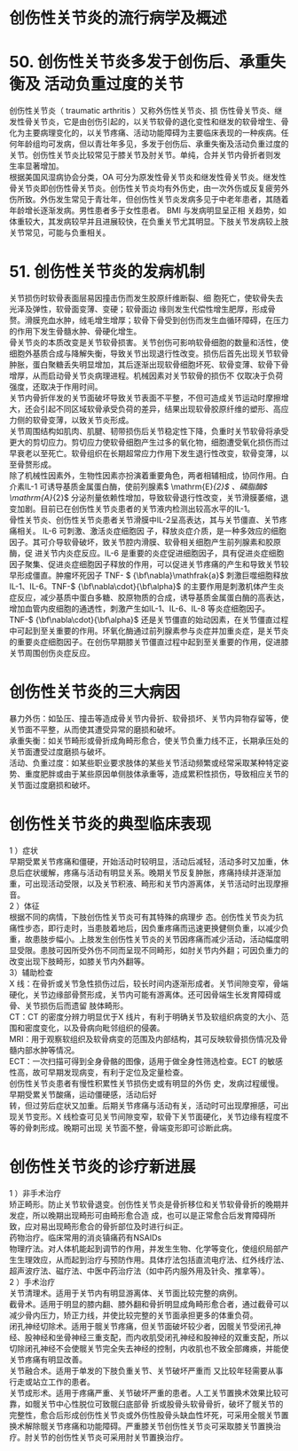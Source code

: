 # 创伤性关节炎的流行病学及概述  
# 50.  创伤性关节炎多发于创伤后、承重失衡及  活动负重过度的关节  
创伤性关节炎（ traumatic arthritis ）又称外伤性关节炎、损 伤性骨关节炎、继发性骨关节炎，它是由创伤引起的，以关节软骨的退化变性和继发的软骨增生、骨化为主要病理变化的，以关节疼痛、活动功能障碍为主要临床表现的一种疾病。任何年龄组均可发病，但以青壮年多见，多发于创伤后、承重失衡及活动负重过度的关节。创伤性关节炎比较常见于膝关节及肘关节。单纯，合并关节内骨折者则发 生率显著增加。  
根据美国风湿病协会分类，OA 可分为原发性骨关节炎和继发性骨关节炎。继发性骨关节炎即创伤性骨关节炎。创伤性关节炎均有外伤史，由一次外伤或反复疲劳外伤所致。外伤发生常见于青壮年，但创伤性关节炎发病多见于中老年患者，其随着年龄增长逐渐发病。男性患者多于女性患者。 BMI  与发病明显呈正相 关趋势，如体重较大，其发病较早并且进展较快，在负重关节尤其明显。下肢关节发病较上肢关节常见，可能与负重相关。  
# 51.  创伤性关节炎的发病机制  
关节损伤时软骨表面层易因撞击伤而发生胶原纤维断裂、细 胞死亡，使软骨失去光泽及弹性，软骨面变薄、变硬；软骨面边 缘则发生代偿性增生肥厚，形成骨赘。滑膜充血水肿，绒毛增生增厚；软骨下骨受到创伤而发生血循环障碍，在压力的作用下发生骨髓水肿、骨硬化增生。  
骨关节炎的本质改变是关节软骨损害。关节创伤可影响软骨细胞的数量和活性，使细胞外基质合成与降解失衡，导致关节出现退行性改变。损伤后首先出现关节软骨肿胀，蛋白聚糖丢失明显增加，其后逐渐出现软骨细胞坏死、软骨变薄、软骨下骨增厚，从而启动骨关节炎病理进程。机械因素对关节软骨的损伤不 仅取决于负荷强度，还取决于作用时间。  
关节内骨折伴发的关节面破坏导致关节表面不平整，不但可造成关节运动时摩擦增大，还会引起不同区域软骨承受负荷的差异，结果出现软骨胶原纤维的塑形、高应力侧的软骨变薄，以致关节炎形成。  
关节周围结构如肌肉、肌腱、韧带损伤后关节稳定性下降，负重时关节软骨将承受更大的剪切应力。剪切应力使软骨细胞产生过多的氧化物，细胞遭受氧化损伤而过早衰老以至死亡。软骨组织在长期超常应力作用下发生退行性改变，软骨变薄，以至骨赘形成。  
除了机械性因素外，生物性因素亦扮演着重要角色，两者相辅相成，协同作用。白介素IL-1 可诱导基质金属蛋白酶，使前列腺素$ \mathrm{E}_{2}$    、磷脂酶$ \mathrm{A}_{2}$     分泌剂量依赖性增加，导致软骨退行性改变，关节滑膜萎缩，退变加剧。目前已在创伤性关节炎患者的关节液内检测出较高水平的IL-1。  
骨性关节炎、创伤性关节炎患者关节滑膜中IL-2呈高表达，其与关节僵直、关节疼痛相关。 IL-6  可刺激、激活炎症细胞因 子，释放炎症介质，是一种多效应的细胞因子。其可介导软骨破坏，致关节腔内滑膜、软骨相关细胞产生前列腺素和胶原酶，促 进关节内炎症反应。IL-6 是重要的炎症促进细胞因子，具有促进炎症细胞因子聚集、促进炎症细胞因子释放的作用，可以促进关节疼痛的产生和导致关节较早形成僵直。肿瘤坏死因子 TNF- $ {\bf\nabla}\mathfrak{a}$     刺激巨噬细胞释放IL-1、IL-6。TNF-$ {\bf\nabla\cdot}{\bf\alpha}$     的主要作用是刺激机体产生炎症反应，减少基质中蛋白多糖、胶原物质的合成，诱导基质金属蛋白酶的高表达，增加血管内皮细胞的通透性，刺激产生如IL-1、IL-6、IL-8 等炎症细胞因子。TNF-$ {\bf\nabla\cdot}{\bf\alpha}$     还是关节僵直的始动因素，在关节僵直过程中可起到至关重要的作用。环氧化酶通过前列腺素参与炎症并加重炎症，是关节炎的重要炎症细胞因子。在创伤早期膝关节僵直过程中起到至关重要的作用，促进膝关节周围创伤炎症反应。  
#  创伤性关节炎的三大病因  
暴力外伤：如坠压、撞击等造成骨关节内骨折、软骨损坏、关节内异物存留等，使关节面不平整，从而使其遭受异常的磨损和破坏。  
承重失衡：如关节畸形或骨折成角畸形愈合，使关节负重力线不正，长期承压处的关节面遭受过度磨损与破坏。  
活动、负重过度：如某些职业要求肢体的某些关节活动频繁或经常采取某种特定姿势、重度肥胖或由于某些原因单侧肢体承重等，造成累积性损伤，导致相应关节的关节面过度磨损和破坏。  
#  创伤性关节炎的典型临床表现  
1 ）症状  
早期受累关节疼痛和僵硬，开始活动时较明显，活动后减轻，活动多时又加重，休息后症状缓解，疼痛与活动有明显关系。晚期关节反复肿胀，疼痛持续并逐渐加重，可出现活动受限，以及关节积液、畸形和关节内游离体，关节活动时出现摩擦音。  
2 ）体征  
根据不同的病情，下肢创伤性关节炎可有其特殊的病理步 态。创伤性关节炎为抗痛性步态，即行走时，当患肢着地后，因负重疼痛而迅速更换健侧负重，以减少负重，故患肢步幅小。上肢发生创伤性关节炎的关节因疼痛而减少活动，活动幅度明显受限。患肢可因所受外伤不同而呈现不同畸形，如肘关节内外翻；可因负重力的改变出现下肢畸形，如膝关节内外翻等。  
3）辅助检查  
X 线：在骨折或关节急性损伤过后，较长时间内逐渐形成者。关节间隙变窄，骨端硬化，关节边缘部骨赘形成，关节内可能有游离体。还可因骨端生长发育障碍或骨、关节损伤后而遗留 肢体畸形。  
CT：CT 的密度分辨力明显优于X 线片，有利于明确关节及软组织病变的大小、范围和密度变化，以及骨病向毗邻组织的侵袭。  
MRI：用于观察软组织及软骨病变的范围及内部结构，其可反映软骨损伤情况及骨髓内部水肿等情况。  
ECT：一次扫描可得到全身骨骼的图像，适用于做全身性筛选检查。ECT 的敏感性高，故可早期发现病变，有利于定位及定量检查。  
创伤性关节炎患者有慢性积累性关节损伤史或有明显的外伤 史，发病过程缓慢。早期受累关节酸痛，运动僵硬感，活动后好  
转，但过劳后症状又加重。后期关节疼痛与活动有关，活动时可出现摩擦感，可出现关节变形。X 线检查可见关节间隙变窄，软骨下关节面硬化，关节边缘有程度不等的骨刺形成。晚期可出现 关节面不整，骨端变形即可诊断此病。  
#  创伤性关节炎的诊疗新进展  
1 ）非手术治疗  
矫正畸形。防止关节软骨退变。创伤性关节炎是骨折移位和关节软骨骨折的晚期并发症，所以晚期出现畸形可由畸形愈合造 成，也可以是正常愈合后发育障碍所致，应对易出现畸形愈合的骨折部位及时进行纠正。  
药物治疗。临床常用的消炎镇痛药有NSAIDs  
物理疗法。对人体机能起到调节的作用，并发生生物、化学等变化，使组织局部产生生理效应，从而起到治疗与预防作用。具体疗法包括直流电疗法、红外线疗法、超声波疗法、磁疗法、中医中药治疗法（如中药内服外用及针灸、推拿等）。  
2 ）手术治疗  
关节清理术。适用于关节内有明显游离体、关节面比较完整的病例。  
截骨术。适用于明显的膝内翻、膝外翻和骨折明显成角畸形愈合者，通过截骨可以减少骨内压力，矫正力线，并使比较完整的关节面承担更多的体重负荷。  
闭孔神经切除术。适用于髋关节疼痛，但关节面破坏较少者，因髋关节受闭孔神经、股神经和坐骨神经三重支配，而内收肌受闭孔神经和股神经的双重支配，所以切除闭孔神经不会使髋关节完全失去神经的控制，内收肌也不致全部瘫痪，并能使关节疼痛有明显改善。  
关节融合术。适用于单发的下肢负重关节、关节破坏严重而 又比较年轻需要从事行走或站立工作的患者。  
关节成形术。适用于疼痛严重、关节破坏严重的患者。人工关节置换术效果比较可靠，如髋关节中心性脱位可致髋臼底部骨 折或股骨头软骨骨折，破坏了髋关节的完整性，愈合后形成创伤性关节炎或外伤性股骨头缺血性坏死，可采用全髋关节置换术解除髋关节疼痛和功能障碍。严重膝关节创伤性关节炎可采取膝关节置换治疗。肘关节的创伤性关节炎可采用肘关节置换治疗。  
